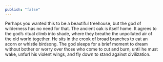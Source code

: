 ```yaml
---
publish: "false"
---
```

Perhaps you wanted this to be a beautiful treehouse, but the god of wilderness has no need for that. The ancient oak is itself home. It agrees to the god’s ritual climb into shade, where they breathe the unpolluted air of the old world together. He sits in the crook of broad branches to eat an acorn or whistle birdsong. The god sleeps for a brief moment to dream without bother or worry over those who come to cut and burn, until he must wake, unfurl his violent wings, and fly down to stand against civilization.
